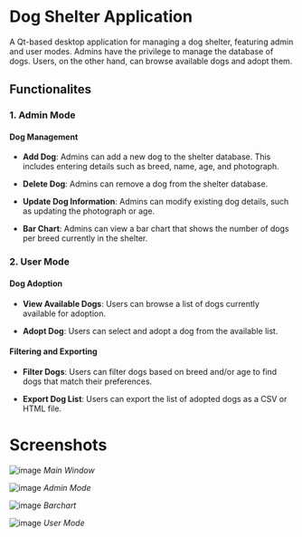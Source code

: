 # Dog Shelter Application
 A Qt-based desktop application for managing a dog shelter, featuring admin and user modes. Admins have the privilege to manage the database of dogs. Users, on the other hand, can browse available dogs and adopt them.
## Functionalites
### 1. Admin Mode

#### Dog Management

- **Add Dog**: Admins can add a new dog to the shelter database. This includes entering details such as breed, name, age, and photograph.
  
- **Delete Dog**: Admins can remove a dog from the shelter database.

- **Update Dog Information**: Admins can modify existing dog details, such as updating the photograph or age.

- **Bar Chart**: Admins can view a bar chart that shows the number of dogs per breed currently in the shelter.

### 2. User Mode

#### Dog Adoption

- **View Available Dogs**: Users can browse a list of dogs currently available for adoption.

- **Adopt Dog**: Users can select and adopt a dog from the available list.

#### Filtering and Exporting

- **Filter Dogs**: Users can filter dogs based on breed and/or age to find dogs that match their preferences.

- **Export Dog List**: Users can export the list of adopted dogs as a CSV or HTML file.

# Screenshots
![image](https://github.com/AlisaUrsu/Dog-Shelter-Application/assets/115451781/44487550-8861-4a8f-8895-19d44f89d569)
*Main Window*

![image](https://github.com/AlisaUrsu/Dog-Shelter-Application/assets/115451781/195069f7-3600-40fa-a5ff-d3e84dff55f2)
*Admin Mode*

![image](https://github.com/AlisaUrsu/Dog-Shelter-Application/assets/115451781/a3ff79fa-c849-48e5-9320-5f744012b2c4)
*Barchart*

![image](https://github.com/AlisaUrsu/Dog-Shelter-Application/assets/115451781/b306c013-b8d9-4023-a74a-d757719b42cb)
*User Mode*


